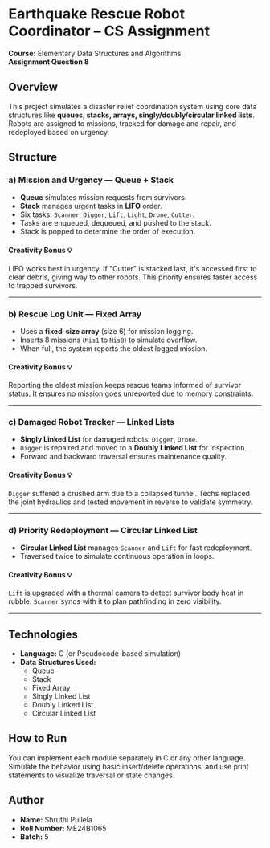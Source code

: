 # Earthquake Rescue Robot Coordinator – CS Assignment

**Course:** Elementary Data Structures and Algorithms  
**Assignment Question 8**

## Overview

This project simulates a disaster relief coordination system using core data structures like **queues, stacks, arrays, singly/doubly/circular linked lists**. Robots are assigned to missions, tracked for damage and repair, and redeployed based on urgency.

## Structure

### a) Mission and Urgency — Queue + Stack

- **Queue** simulates mission requests from survivors.
- **Stack** manages urgent tasks in **LIFO** order.
- Six tasks: `Scanner`, `Digger`, `Lift`, `Light`, `Drone`, `Cutter`.
- Tasks are enqueued, dequeued, and pushed to the stack.
- Stack is popped to determine the order of execution.

#### Creativity Bonus 💡
LIFO works best in urgency. If "Cutter" is stacked last, it's accessed first to clear debris, giving way to other robots. This priority ensures faster access to trapped survivors.

---

### b) Rescue Log Unit — Fixed Array

- Uses a **fixed-size array** (size 6) for mission logging.
- Inserts 8 missions (`Mis1` to `Mis8`) to simulate overflow.
- When full, the system reports the oldest logged mission.

#### Creativity Bonus 💡
Reporting the oldest mission keeps rescue teams informed of survivor status. It ensures no mission goes unreported due to memory constraints.

---

### c) Damaged Robot Tracker — Linked Lists

- **Singly Linked List** for damaged robots: `Digger`, `Drone`.
- `Digger` is repaired and moved to a **Doubly Linked List** for inspection.
- Forward and backward traversal ensures maintenance quality.

#### Creativity Bonus 💡
`Digger` suffered a crushed arm due to a collapsed tunnel. Techs replaced the joint hydraulics and tested movement in reverse to validate symmetry.

---

### d) Priority Redeployment — Circular Linked List

- **Circular Linked List** manages `Scanner` and `Lift` for fast redeployment.
- Traversed twice to simulate continuous operation in loops.

#### Creativity Bonus 💡
`Lift` is upgraded with a thermal camera to detect survivor body heat in rubble. `Scanner` syncs with it to plan pathfinding in zero visibility.

---

## Technologies

- **Language:** C (or Pseudocode-based simulation)
- **Data Structures Used:**
  - Queue
  - Stack
  - Fixed Array
  - Singly Linked List
  - Doubly Linked List
  - Circular Linked List

## How to Run

You can implement each module separately in C or any other language. Simulate the behavior using basic insert/delete operations, and use print statements to visualize traversal or state changes.

## Author

- **Name:** Shruthi Pullela  
- **Roll Number:** ME24B1065  
- **Batch:** 5  
